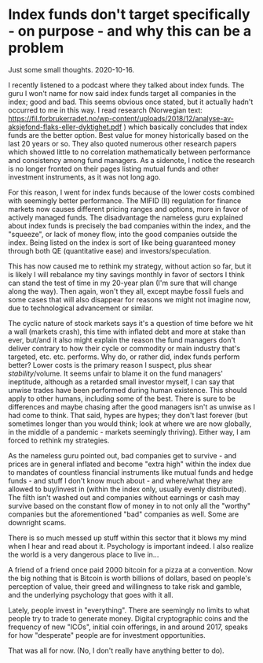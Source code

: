 # Index funds don't target specifically - on purpose - and why this can be a problem

Just some small thoughts. 2020-10-16.

I recently listened to a podcast where they talked about index funds. The guru I won't name for now said index funds target all companies in the index;
good and bad. This seems obvious once stated, but it actually hadn't occurred to me in this way. I read research (Norwegian text: 
https://fil.forbrukerradet.no/wp-content/uploads/2018/12/analyse-av-aksjefond-flaks-eller-dyktighet.pdf ) which basically concludes that index funds are the
better option. Best value for money historically based on the last 20 years or so. They also quoted numerous other research papers
which showed little to no
correlation mathematically between performance and consistency among fund managers. 
As a sidenote, I notice the research is no longer fronted on their pages listing mutual funds and other investment instruments, as it was
not long ago.


For this reason, I went for index funds because of the lower costs combined with seemingly better performance. 
The MIFID (II) regulation for finance markets now causes different pricing ranges and options, more in favor
of actively managed funds. The disadvantage the nameless guru explained about index funds is precisely the bad companies within the index, and the "squeeze",
or lack of money flow, into the good companies outside the index. Being listed on the index is sort of
like being guaranteed money through both QE (quantitative ease) and investors/speculation.


This has now caused me to rethink my strategy, without action so far, but it is likely I will rebalance my tiny savings monthly in favor of sectors I think
can stand the test of time in my 20-year plan (I'm sure that will change along the way). Then again, won't they all, except maybe fossil fuels and some
cases that will also disappear for reasons we might not imagine now, due to technological advancement or similar.


The cyclic nature of stock markets says it's a question of time before we hit a wall (markets crash), 
this time with inflated debt and more at stake than ever, but/and it also
might explain the reason the fund managers don't deliver contrary to how their cycle or commodity or main industry that's targeted, etc. etc. performs.
Why do, or rather did,
index funds perform better? Lower costs is the primary reason I suspect, plus shear _stability_/volume.
It seems unfair to blame it on the fund managers' ineptitude, although as a retarded small
investor myself, I can say that unwise trades have been performed during human existence. This should apply to other humans, including some of the best.
There is sure to be differences
and maybe chasing after the good managers isn't as unwise as I had come to think. That said, hypes are hypes; they don't last forever (but sometimes longer
than you would think; look at where we are now globally, in the middle of a pandemic - markets seemingly thriving). Either way, I am forced to rethink my
strategies.


As the nameless guru pointed out, bad companies get to survive - and prices are 
in general inflated and become "extra high" within the index due to mandates of countless financial instruments
like mutual funds and hedge funds - and stuff I don't know much about - and where/what they are allowed to buy/invest in (within the index only, 
usually evenly distributed).
The filth isn't washed out and companies without earnings or cash may survive based on
the constant flow of money in to not only all the "worthy" companies but the aforementioned "bad" companies as well. Some are downright scams.


There is so much messed up stuff within this sector that it blows my mind when I hear and read about it. Psychology is important indeed.
I also realize the world is a very dangerous place to live in...


A friend of a friend once paid 2000 bitcoin for a pizza at a convention. Now the big nothing that is Bitcoin is worth billions of dollars, based on
people's perception of value, their greed and willingness to take risk and gamble, and the underlying psychology that goes with it all.


Lately, people invest in "everything". There are seemingly no limits to what people try to trade to generate money. Digital cryptographic 
coins and the frequency of new
"ICOs", initial coin offerings, in and around 2017, speaks for how "desperate" people are for investment opportunities.


That was all for now. (No, I don't really have anything better to do).
